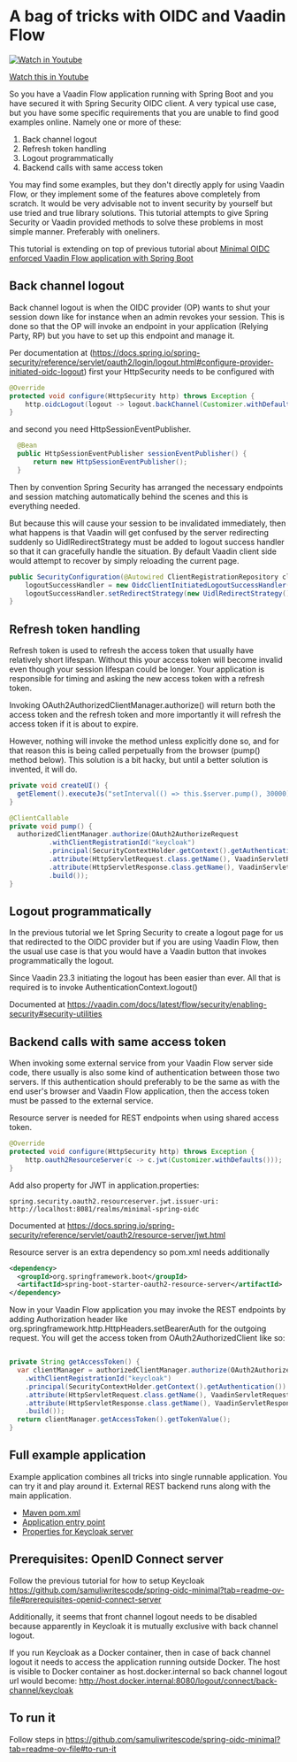# A bag of tricks with OIDC and Vaadin Flow

[![Watch in Youtube](http://img.youtube.com/vi/kzQ0CR4dVrs/0.jpg)](https://youtu.be/kzQ0CR4dVrs)

[Watch this in Youtube](https://youtu.be/kzQ0CR4dVrs)

So you have a Vaadin Flow application running with Spring Boot and you have secured it with Spring Security OIDC client. 
A very typical use case, but you have some specific requirements that you are unable to find good examples online.
Namely one or more of these:
1. Back channel logout
2. Refresh token handling
3. Logout programmatically
4. Backend calls with same access token

You may find some examples, but they don't directly apply for using Vaadin Flow, or they implement some of the features above
completely from scratch. It would be very advisable not to invent security by yourself but use tried and true library solutions.
This tutorial attempts to give Spring Security or Vaadin provided methods to solve these problems in most simple manner. 
Preferably with oneliners.

This tutorial is extending on top of previous tutorial about 
[Minimal OIDC enforced Vaadin Flow application with Spring Boot](https://github.com/samuliwritescode/spring-oidc-minimal)

## Back channel logout
Back channel logout is when the OIDC provider (OP) wants to shut your session down like for instance when an admin revokes your
session. This is done so that the OP will invoke an endpoint in your application (Relying Party, RP) but you have to set
up this endpoint and manage it.

Per documentation at (https://docs.spring.io/spring-security/reference/servlet/oauth2/login/logout.html#configure-provider-initiated-oidc-logout)
first your HttpSecurity needs to be configured with

```java
@Override
protected void configure(HttpSecurity http) throws Exception {
    http.oidcLogout(logout -> logout.backChannel(Customizer.withDefaults()));
}
```

and second you need HttpSessionEventPublisher.

```java
  @Bean
  public HttpSessionEventPublisher sessionEventPublisher() {
      return new HttpSessionEventPublisher();
  }
```

Then by convention Spring Security has arranged the necessary endpoints and session matching
automatically behind the scenes and this is everything needed.

But because this will cause your session to be invalidated immediately, then what happens is that Vaadin will get confused
by the server redirecting suddenly so UidlRedirectStrategy must be added to logout success handler so that it can gracefully handle
the situation. By default Vaadin client side would attempt to recover by simply reloading the current page.

```java
public SecurityConfiguration(@Autowired ClientRegistrationRepository clientRegistrationRepository) {
    logoutSuccessHandler = new OidcClientInitiatedLogoutSuccessHandler(clientRegistrationRepository);
    logoutSuccessHandler.setRedirectStrategy(new UidlRedirectStrategy());
}
```

## Refresh token handling
Refresh token is used to refresh the access token that usually have relatively short lifespan. Without this your access
token will become invalid even though your session lifespan could be longer. Your application is responsible for timing and
asking the new access token with a refresh token. 
            
Invoking OAuth2AuthorizedClientManager.authorize() will return both the access token and the refresh token and
more importantly it will refresh the access token if it is about to expire.

However, nothing will invoke the method unless explicitly done so, and for that reason this is being
called perpetually from the browser (pump() method below). This solution is a bit hacky,
but until a better solution is invented, it will do.

```java
private void createUI() {
  getElement().executeJs("setInterval(() => this.$server.pump(), 30000)");
}

@ClientCallable
private void pump() {
  authorizedClientManager.authorize(OAuth2AuthorizeRequest
          .withClientRegistrationId("keycloak")
          .principal(SecurityContextHolder.getContext().getAuthentication())
          .attribute(HttpServletRequest.class.getName(), VaadinServletRequest.getCurrent().getHttpServletRequest())
          .attribute(HttpServletResponse.class.getName(), VaadinServletResponse.getCurrent().getHttpServletResponse())
          .build());
}

```

## Logout programmatically
In the previous tutorial we let Spring Security to create a logout page for us that redirected to the OIDC provider but if
you are using Vaadin Flow, then the usual use case is that you would have a Vaadin button that invokes programmatically
the logout.

Since Vaadin 23.3 initiating the logout has been easier than ever. All that is required is to invoke
AuthenticationContext.logout()

Documented at https://vaadin.com/docs/latest/flow/security/enabling-security#security-utilities

## Backend calls with same access token
When invoking some external service from your Vaadin Flow server side code, there usually is also some kind of authentication
between those two servers. If this authentication should preferably to be the same as with the end user's browser and Vaadin Flow
application, then the access token must be passed to the external service. 

Resource server is needed for REST endpoints when using shared access token. 
```java
@Override
protected void configure(HttpSecurity http) throws Exception {
    http.oauth2ResourceServer(c -> c.jwt(Customizer.withDefaults()));
}
```

Add also property for JWT in application.properties:

```properties
spring.security.oauth2.resourceserver.jwt.issuer-uri: http://localhost:8081/realms/minimal-spring-oidc
```

Documented at https://docs.spring.io/spring-security/reference/servlet/oauth2/resource-server/jwt.html

Resource server is an extra dependency so pom.xml needs additionally
```xml
<dependency>
  <groupId>org.springframework.boot</groupId>
  <artifactId>spring-boot-starter-oauth2-resource-server</artifactId>
</dependency>
```

Now in your Vaadin Flow application you may invoke the REST endpoints by adding Authorization header like
org.springframework.http.HttpHeaders.setBearerAuth for the outgoing request. You will get the access token from OAuth2AuthorizedClient like so:

```java

private String getAccessToken() {
  var clientManager = authorizedClientManager.authorize(OAuth2AuthorizeRequest
    .withClientRegistrationId("keycloak")
    .principal(SecurityContextHolder.getContext().getAuthentication())
    .attribute(HttpServletRequest.class.getName(), VaadinServletRequest.getCurrent().getHttpServletRequest())
    .attribute(HttpServletResponse.class.getName(), VaadinServletResponse.getCurrent().getHttpServletResponse())
    .build());
  return clientManager.getAccessToken().getTokenValue();
}
```
## Full example application

Example application combines all tricks into single runnable application. You can try it and play around it. External
REST backend runs along with the main application.

- [Maven pom.xml](pom.xml)
- [Application entry point](src/main/java/org/samuliwritescode/oidctricks/Application.java)
- [Properties for Keycloak server](src/main/resources/application.properties)

## Prerequisites: OpenID Connect server

Follow the previous tutorial for how to setup Keycloak
https://github.com/samuliwritescode/spring-oidc-minimal?tab=readme-ov-file#prerequisites-openid-connect-server

Additionally, it seems that front channel logout needs to be disabled because apparently in Keycloak it is mutually 
exclusive with back channel logout.

If you run Keycloak as a Docker container, then in case of back channel logout it needs to access the application
running outside Docker. The host is visible to Docker container as host.docker.internal so back channel logout url 
would become: http://host.docker.internal:8080/logout/connect/back-channel/keycloak

## To run it

Follow steps in https://github.com/samuliwritescode/spring-oidc-minimal?tab=readme-ov-file#to-run-it